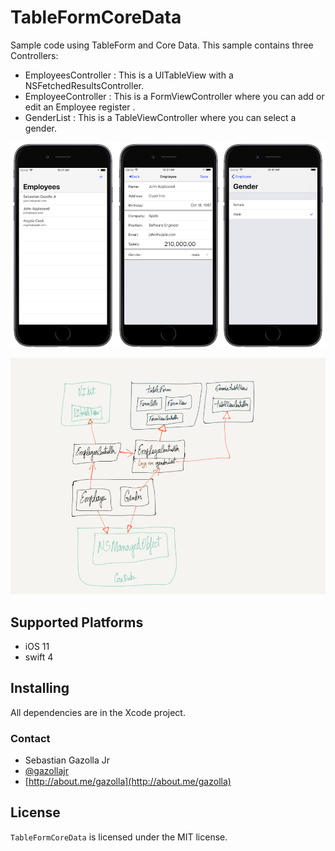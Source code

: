 # TableFormCoreData
Sample code using TableForm and Core Data. This sample contains three Controllers:
- EmployeesController : This is a UITableView with a NSFetchedResultsController.
- EmployeeController : This is a FormViewController where you can add or edit an Employee register .
- GenderList : This is a TableViewController where you can select a gender.

![](https://github.com/gazolla/TableFormCoreData/raw/master/Controllers.png)

![](https://github.com/gazolla/TableFormCoreData/raw/master/TableFormCoreDataMini.png)

## Supported Platforms

- iOS 11
- swift 4

## Installing

All dependencies are in the Xcode project.

### Contact

* Sebastian Gazolla Jr
* [@gazollajr](http://twitter.com/gazollajr)
* [http://about.me/gazolla](http://about.me/gazolla)

## License

`TableFormCoreData` is licensed under the MIT license.
